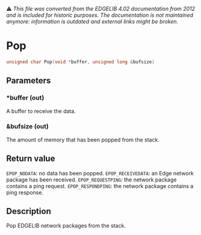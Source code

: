 :warning: _This file was converted from the EDGELIB 4.02 documentation from 2012 and is included for historic purposes. The documentation is not maintained anymore: information is outdated and external links might be broken._

# Pop


```c++
unsigned char Pop(void *buffer, unsigned long &bufsize)
```

## Parameters
### *buffer (out)
A buffer to receive the data.

### &bufsize (out)
The amount of memory that has been popped from the stack.

## Return value
`EPOP_NODATA`: no data has been popped. 
`EPOP_RECEIVEDATA`: an Edge network package has been received. 
`EPOP_REQUESTPING`: the network package contains a ping request. 
`EPOP_RESPONDPING`: the network package contains a ping response.

## Description
Pop EDGELIB network packages from the stack.

